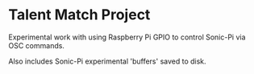 # Talent Match Project

Experimental work with using Raspberry Pi GPIO to control Sonic-Pi via OSC commands.

Also includes Sonic-Pi experimental 'buffers' saved to disk.